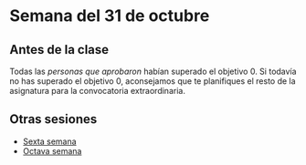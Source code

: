 # Semana del 31 de octubre



## Antes de la clase



Todas las *personas que aprobaron* habían superado el objetivo 0. Si todavía no
has superado el objetivo 0, aconsejamos que te planifiques el resto de la
asignatura para la convocatoria extraordinaria.



## Otras sesiones

* [Sexta semana](semana-06.md)
* [Octava semana](semana-08.md)

